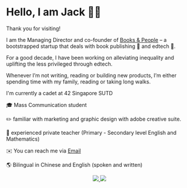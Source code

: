 <H1>Hello, I am Jack 👋🏼 </h1> 
<p></p>Thank you for visiting!</p>
<p>I am the Managing Director and co-founder of <a href="www.booksandpeople.com.sg">Books & People</a>
 – a bootstrapped startup that deals with book publishing 📒 and edtech 📱.</p>
<p>For a good decade, I have been working on alleviating inequality and uplifting the less privileged through edtech.</p>
<p>Whenever I’m not writing, reading or building new products, I’m either spending time with my family, reading or taking long walks.</p>
<p>I'm currently a cadet at 42 Singapore SUTD</p>
<p>🎓 Mass Communication student</p>
<p>✏️ familiar with marketing and graphic design with adobe creative suite. </p>
<p>📖 experienced private teacher (Primary - Secondary level English and Mathematics)</p>
<p>✉️ You can reach me via <a href = "mailto: jack.sng@booksandpeople.com.sg">Email</a>
</p>
<p>🌎 Bilingual in Chinese and English (spoken and written) </p>
<a href="https://www.linkedin.com/in/jack-sng/">
<p align="center" dir="auto">
  <a href="https://www.linkedin.com/in/jack-sng/" rel="nofollow">
    <img src="https://camo.githubusercontent.com/a493f6833f99fb3c85788d6d9305e6b7a42b838e5ee5d138fd9a8214a7e77472/68747470733a2f2f696d672e736869656c64732e696f2f62616467652f6c696e6b6564696e2d2532333030373742352e7376673f267374796c653d666f722d7468652d6261646765266c6f676f3d6c696e6b6564696e266c6f676f436f6c6f723d7768697465" data-canonical-src="https://img.shields.io/badge/linkedin-%230077B5.svg?&amp;style=for-the-badge&amp;logo=linkedin&amp;logoColor=white" style="max-width: 100%;">
  </a>  
  <a href="https://instagram.com/hijacktheplane" rel="nofollow">
    <img src="https://camo.githubusercontent.com/5c3f3164b340475c38f1ec3d8c6d0c6e8656fbccac25d06cfb86477079b88638/68747470733a2f2f696d672e736869656c64732e696f2f62616467652f696e7374616772616d2d2532334534343035462e7376673f267374796c653d666f722d7468652d6261646765266c6f676f3d696e7374616772616d266c6f676f436f6c6f723d7768697465" data-canonical-src="https://img.shields.io/badge/instagram-%23E4405F.svg?&amp;style=for-the-badge&amp;logo=instagram&amp;logoColor=white" style="max-width: 100%;">        
  </a>  
</p>
